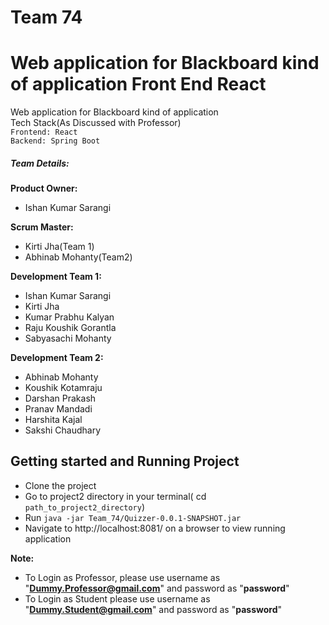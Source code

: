# Team 74
Web application for Blackboard kind of application
Front End React
=======
Web application for Blackboard kind of application <br />
Tech Stack(As Discussed with Professor) <br />
`Frontend: React` <br />
`Backend: Spring Boot` <br />

##### Team Details:
**Product Owner:** 
- Ishan Kumar Sarangi

**Scrum Master:** 
- Kirti Jha(Team 1)
- Abhinab Mohanty(Team2)

**Development Team 1:** 
- Ishan Kumar Sarangi
- Kirti Jha
- Kumar Prabhu Kalyan
- Raju Koushik Gorantla
- Sabyasachi Mohanty 

**Development Team 2:** 
- Abhinab Mohanty
- Koushik Kotamraju
- Darshan Prakash
- Pranav Mandadi
- Harshita Kajal
- Sakshi Chaudhary 

## Getting started and Running Project
  - Clone the project
  - Go to project2 directory in your terminal( cd `path_to_project2_directory`)
  - Run ``` java -jar Team_74/Quizzer-0.0.1-SNAPSHOT.jar ```
  - Navigate to http://localhost:8081/ on a browser to view running application

**Note:** <br />
  - To Login as Professor, please use username as "**Dummy.Professor@gmail.com**" and password as "**password**"
  - To Login as Student please use username as "**Dummy.Student@gmail.com**" and password as "**password**"
